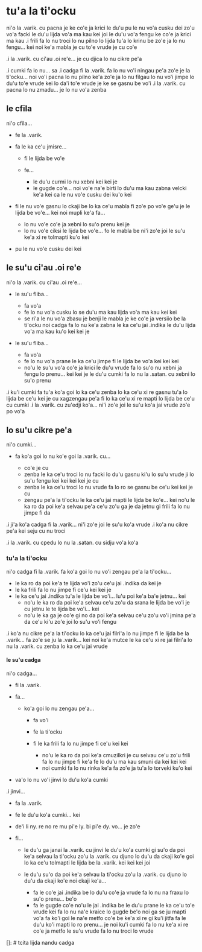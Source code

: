 # tu'a la ti'ocku
ni'o la .varik. cu pacna je ke co'e ja krici le du'u pu le nu vo'a cusku dei zo'u vo'a facki le du'u lijda vo'a ma kau kei joi le du'u vo'a fengu ke co'e ja krici ma kau
.i frili fa lo nu troci lo nu pilno lo lijda tu'a lo krinu be zo'e ja lo nu fengu... kei noi ke'a mabla je cu to'e vrude je cu co'e

.i la .varik. cu ci'au .oi re'e... je cu djica lo nu cikre pe'a

.i cumki fa lo nu... sa .i cadga fi la .varik. fa lo nu vo'i ningau pe'a zo'e je la ti'ocku... noi vo'i pacna lo nu pilno ke'a zo'e ja lo nu filgau lo nu vo'i jimpe lo du'u to'e vrude kei lo da'i to'e vrude je ke se gasnu be vo'i  .i la .varik. cu pacna lo nu zmadu... je lo nu vo'a zenba

## le cfila
ni'o cfila...

* fe la .varik.
* fa le ka ce'u jmisre...

    * fi le lijda be vo'e
    * fe...

      * le du'u curmi lo nu xebni kei kei je
      * le gugde co'e... noi vo'e na'e birti lo du'u ma kau zabna velcki ke'a kei ca le nu vo'e cusku dei ku'o kei

* fi le nu vo'e gasnu lo ckaji be lo ka ce'u mabla fi zo'e po vo'e ge'u je le lijda be vo'e... kei noi mupli ke'a fa...

  * lo nu vo'e co'e ja xebni lo su'o prenu kei je
  * lo nu vo'e ciksi le lijda be vo'e... fo le mabla be ni'i zo'e joi le su'u ke'a xi re tolmapti ku'o kei

* pu le nu vo'e cusku dei kei

## le su'u ci'au .oi re'e
ni'o la .varik. cu ci'au .oi re'e...

* le su'u fliba...

  * fa vo'a
  * fe lo nu vo'a cusku lo se du'u ma kau lijda vo'a ma kau kei kei
  * se ri'a le nu vo'a zbasu je benji le mabla je ke co'e ja versiio be la ti'ocku noi cadga fa lo nu ke'a zabna le ka ce'u jai .indika le du'u lijda vo'a ma kau ku'o kei kei je

* le su'u fliba...

  * fa vo'a
  * fe lo nu vo'a prane le ka ce'u jimpe fi le lijda be vo'a kei kei kei
  * no'u le su'u vo'a co'e ja krici le du'u vrude fa lo su'o nu xebni ja fengu lo prenu... kei kei je le du'u cumki fa lo nu la .satan. cu xebni lo su'o prenu

.i ku'i cumki fa tu'a ko'a goi lo ka ce'u zenba lo ka ce'u xi re gasnu tu'a lo lijda be ce'u kei je cu xagzengau pe'a fi lo ka ce'u xi re mapti lo lijda be ce'u cu cumki  .i la .varik. cu zu'edji ko'a... ni'i zo'e joi le su'u ko'a jai vrude zo'e po vo'a

## lo su'u cikre pe'a
ni'o cumki...

* fa ko'a goi lo nu ko'e goi la .varik. cu...

  * co'e je cu
  * zenba le ka ce'u troci lo nu facki lo du'u gasnu ki'u lo su'u vrude ji lo su'u fengu kei kei kei kei je cu
  * zenba le ka ce'u troci lo nu vrude fa lo ro se gasnu be ce'u kei kei je cu
  * zengau pe'a la ti'ocku le ka ce'u jai mapti le lijda be ko'e... kei no'u le ka ro da poi ke'a selvau pe'a ce'u zo'u ga je da jetnu gi frili fa lo nu jimpe fi da

.i ji'a ko'a cadga fi la .varik... ni'i zo'e joi le su'u ko'a vrude  .i ko'a nu cikre pe'a kei seju cu nu troci

.i la .varik. cu cpedu lo nu la .satan. cu sidju vo'a ko'a

### tu'a la ti'ocku
ni'o cadga fi la .varik. fa ko'a goi lo nu vo'i zengau pe'a la ti'ocku...

* le ka ro da poi ke'a te lijda vo'i zo'u ce'u jai .indika da kei je
* le ka frili fa lo nu jimpe fi ce'u kei kei je
* le ka ce'u jai .indika tu'a le lijda be vo'i... lu'u poi ke'a ba'e jetnu... kei
  * no'u le ka ro da poi ke'a selvau ce'u zo'u da srana le lijda be vo'i je cu jetnu le te lijda be vo'i... kei
  * no'u le ka ga je co'e gi no da poi ke'a selvau ce'u zo'u vo'i jmina pe'a da ce'u ki'u zo'e joi lo su'u vo'i fengu

.i ko'a nu cikre pe'a la ti'ocku lo ka ce'u jai filri'a lo nu jimpe fi le lijda be la .varik... fa zo'e se ju la .varik... kei noi ke'a mutce le ka ce'u xi re jai filri'a lo nu la .varik. cu zenba lo ka ce'u jai vrude

#### le su'u cadga
ni'o cadga...

* fi la .varik.
* fa...

  * ko'a goi lo nu zengau pe'a...

    * fa vo'i
    * fe la ti'ocku
    * fi le ka frili fa lo nu jimpe fi ce'u kei kei

      * no'u le ka ro da poi ke'a cmuzilkri je cu selvau ce'u zo'u frili fa lo nu jimpe fi ke'a fe lo du'u ma kau smuni da kei kei kei
      * noi cumki fa lo nu rinka ke'a fa zo'e ja tu'a lo torveki ku'o kei

* va'o lo nu vo'i jinvi lo du'u ko'a cumki

.i jinvi...

* fa la .varik.
* fe le du'u ko'a cumki... kei
* de'i li ny. re no re mu pi'e ly. bi pi'e dy. vo... je zo'e
* fi...

  * le du'u ga janai la .varik. cu jinvi le du'u ko'a cumki gi su'o da poi ke'a selvau la ti'ocku zo'u la .varik. cu djuno lo du'u da ckaji ko'e goi lo ka ce'u tolmapti le lijda be la .varik. kei kei kei joi
  * le du'u su'o da poi ke'a selvau la ti'ocku zo'u la .varik. cu djuno lo du'u da ckaji ko'e noi ckaji ke'a...

    * fa le co'e jai .indika be lo du'u co'e ja vrude fa lo nu na fraxu lo su'o prenu... be'o
    * fa le gugde co'e no'u le jai .indika be le du'u prane le ka ce'u to'e vrude kei fa lo nu na'e kraice lo gugde be'o noi ga se ju mapti vo'a fa ko'i goi le na'e metfo co'e be ke'a xi re gi ku'i jitfa fa le du'u ko'i mapti lo ro prenu... je noi ku'i cumki fa lo nu ke'a xi re co'e ja metfo le su'u vrude fa lo nu troci lo vrude

[]: # tcita lijda nandu cadga
